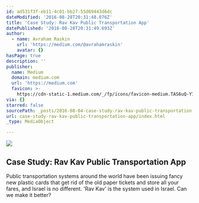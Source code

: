 ```yaml
---
id: ad531f3f-eb11-4c01-bb27-55d69443d6dc
dateModified: '2016-08-28T20:31:48.076Z'
title: 'Case Study: Rav Kav Public Transportation App'
datePublished: '2016-08-28T20:31:49.693Z'
author:
  - name: Avraham Raskin
    url: 'https://medium.com/@avrahamraskin'
    avatar: {}
hasPage: true
description: ''
publisher:
  name: Medium
  domain: medium.com
  url: 'https://medium.com'
  favicon: >-
    https://cdn-static-1.medium.com/_/fp/icons/favicon-medium.TAS6uQ-Y7kcKgi0xjcYHXw.ico
via: {}
starred: false
sourcePath: _posts/2016-08-04-case-study-rav-kav-public-transportation-app.md
url: case-study-rav-kav-public-transportation-app/index.html
_type: MediaObject

---
```

<article style=""><img src="https://imgflo.herokuapp.com/graph/vahj1ThiexotieMo/7ad547d937ba48d374509c2721554cc5/noop.jpeg?input=https%3A%2F%2Fcdn-images-1.medium.com%2Fmax%2F2000%2F1*MvxoZZioULjQ0K1jIHp8vw.jpeg" /><h1>Case Study: Rav Kav Public Transportation App</h1><p>Public transportation systems around the world have been issuing fancy new plastic cards that get rid of the old paper tickets and store all your fares, and Israel is no different. 'Rav Kav' is the system used in Israel. Can we make it better?</p></article>